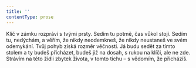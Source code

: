 ```yaml
---
title: ''
contentType: prose
---
```


Klíč v zámku rozpráví s tvými prsty. Sedím tu potmě, čas vůkol stojí. Sedím tu, nedýchám, a věřím, že nikdy neodemkneš, že nikdy neustaneš ve svém odemykání. Tvůj pohyb získá rozměr věčnosti. Já budu sedět za tímto stolem a ty budeš přicházet, budeš již na dosah, s rukou na klíči, ale ne zde. Strávím na této židli zbytek života, v tomto tichu – s vědomím, že přicházíš.
